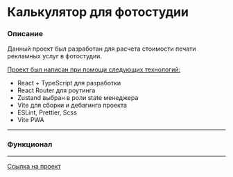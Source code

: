 # Калькулятор для фотостудии

### Описание

Данный проект был разработан для расчета стоимости печати рекламных услуг в фотостудии.

<u>Проект был написан при помощи следующих технологий:</u>

-   React + TypeScript для разработки
-   React Router для роутинга
-   Zustand выбран в роли state менеджера
-   Vite для сборки и дебагинга проекта
-   ESLint, Prettier, Scss
-   Vite PWA

---

### Функционал

---

[Ссылка на проект](https://nikmet.github.io/photo-culculator/)
